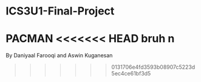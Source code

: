 # ICS3U1-Final-Project
PACMAN
<<<<<<< HEAD
bruh
n
=======
By Daniyaal Farooqi and Aswin Kuganesan
>>>>>>> 0131706e4fd3593b08907c5223d5ec4ce61bf3d5
